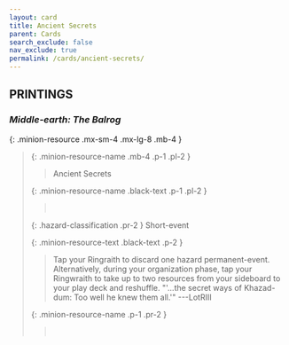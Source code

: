 ```yaml
---
layout: card
title: Ancient Secrets
parent: Cards
search_exclude: false
nav_exclude: true
permalink: /cards/ancient-secrets/
---
```


## PRINTINGS


### _Middle-earth: The Balrog_

{: .minion-resource .mx-sm-4 .mx-lg-8 .mb-4 }
> {: .minion-resource-name .mb-4 .p-1 .pl-2 }
> > <div class="hazard-mp"></div>
> > <div class="card-name">Ancient Secrets</div>
>
> {: .minion-resource-name .black-text .p-1 .pl-2 }
> > &nbsp;
>
> {: .hazard-classification .pr-2 }
> Short-event
>
> {: .minion-resource-text .black-text .p-2 }
> > Tap your Ringraith to discard one hazard permanent-event. Alternatively, during your organization phase, tap your Ringwraith to take up to two resources from your sideboard to your play deck and reshuffle.  "'...the secret ways of Khazad-dum: Too well he knew them all.'" ---LotRIII 
> 
> {: .minion-resource-name .p-1 .pr-2 }
> > <div class="card-shield"></div>
> > <div class="card-corruption-white">&nbsp;</div>
